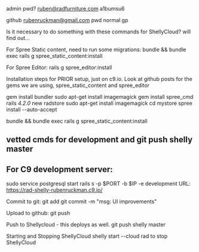 admin pwd?
ruben@radfurniture.com
a1bumsu6

github
rubenruckman@gmail.com
pwd normal gp

Is it necessary to do something with these commands for ShellyCloud? will find out...

For Spree Static content, need to run some migrations:
bundle && bundle exec rails g spree_static_content:install

For Spree Editor:
rails g spree_editor:install

Installation steps for PRIOR setup, just on c9.io.  Look at github posts for the gems we are using, spree_static_content and spree_editor

gem install bundler
sudo apt-get install imagemagick
gem install spree_cmd
rails _4.2.0_ new radstore
sudo apt-get install imagemagick
cd mystore
spree install --auto-accept

bundle && bundle exec rails g spree_static_content:install

vetted cmds for development and git push shelly master
-------------------------------------------------------------------

For C9 development server:
--------------------------
sudo service postgresql start
rails s -p $PORT -b $IP -e development
URL: https://rad-shelly-rubenruckman.c9.io/

Commit to git:
git add 
git commit -m "msg: UI improvements"

Upload to github:
git push

Push to Shellycloud - this deploys as well.
git push shelly master


Starting and Stopping ShellyCloud
shelly start --cloud rad
to stop ShellyCloud
